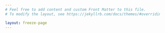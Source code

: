```yaml
---
# Feel free to add content and custom Front Matter to this file.
# To modify the layout, see https://jekyllrb.com/docs/themes/#overriding-theme-defaults

layout: freeze-page
---
```

